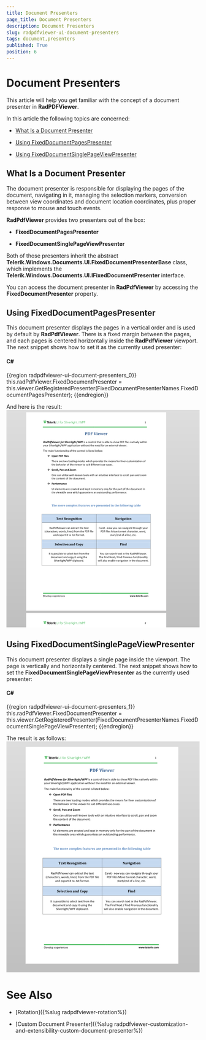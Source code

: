 ```yaml
---
title: Document Presenters
page_title: Document Presenters
description: Document Presenters
slug: radpdfviewer-ui-document-presenters
tags: document,presenters
published: True
position: 6
---
```


# Document Presenters



This article will help you get familiar with the concept of a document presenter in __RadPDFViewer__.

In this article the following topics are concerned:
      

* [What Is a Document Presenter](#what-is-a-document-presenter)

* [Using FixedDocumentPagesPresenter](#using-fixeddocumentpagespresenter)

* [Using FixedDocumentSinglePageViewPresenter](#using-fixeddocumentsinglepageviewpresenter)

## What Is a Document Presenter

The document presenter is responsible for displaying the pages of the document, navigating in it, managing the selection markers, conversion between view coordinates and document location coordinates, plus proper response to mouse and touch events.
        

__RadPdfViewer__ provides two presenters out of the box:
        

* __FixedDocumentPagesPresenter__

* __FixedDocumentSinglePageViewPresenter__

Both of those presenters inherit the abstract __Telerik.Windows.Documents.UI.FixedDocumentPresenterBase__ class, which implements the __Telerik.Windows.Documents.UI.IFixedDocumentPresenter__ interface.
        

You can access the document presenter in __RadPdfViewer__ by accessing the __FixedDocumentPresenter__ property. 
        

## Using FixedDocumentPagesPresenter

This document presenter displays the pages in a vertical order and is used by default by __RadPdfViewer__. There is a fixed margin between the pages, and each pages is centered horizontally inside the __RadPdfViewer__ viewport. The next snippet shows how to set it as the currently used presenter:
        

#### __C#__

{{region radpdfviewer-ui-document-presenters_0}}
			this.radPdfViewer.FixedDocumentPresenter = this.viewer.GetRegisteredPresenter(FixedDocumentPresenterNames.FixedDocumentPagesPresenter);
{{endregion}}



And here is the result: 
![Rad Pdf Viewer Ui Document Presenters 01](images/RadPdfViewer_Ui_Document_Presenters_01.png)

## Using FixedDocumentSinglePageViewPresenter

This document presenter displays a single page inside the viewport. The page is vertically and horizontally centered. The next snippet shows how to set the __FixedDocumentSinglePageViewPresenter__ as the currently used presenter:        
        

#### __C#__

{{region radpdfviewer-ui-document-presenters_1}}
			this.radPdfViewer.FixedDocumentPresenter = this.viewer.GetRegisteredPresenter(FixedDocumentPresenterNames.FixedDocumentSinglePageViewPresenter);
{{endregion}}



The result is as follows:    
![Rad Pdf Viewer Ui Document Presenters 02](images/RadPdfViewer_Ui_Document_Presenters_02.png)

# See Also

 * [Rotation]({%slug radpdfviewer-rotation%})

 * [Custom Document Presenter]({%slug radpdfviewer-customization-and-extensibility-custom-document-presenter%})
